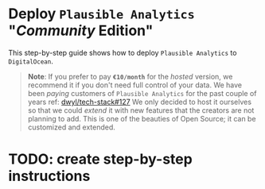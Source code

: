 # Deploy `Plausible Analytics` "_Community_ Edition"

This step-by-step guide
shows how to deploy `Plausible Analytics`
to `DigitalOcean`.

> **Note**: If you prefer to pay **`€10/month`** for the _hosted_ version,
> we recommend it if you don't need full control of your data.
> We have been _paying_ customers of `Plausible Analytics`
for the past couple of years ref:
[dwyl/tech-stack#127](https://github.com/dwyl/technology-stack/issues/127)
We only decided to host it ourselves
so that we could _extend_ it with new features
that the creators are not planning to add.
This is one of the beauties of Open Source;
it can be customized and extended.

# TODO: create step-by-step instructions